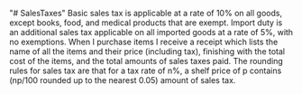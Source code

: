 "# SalesTaxes" 
Basic sales tax is applicable at a rate of 10% on all goods, except books, food, and medical products that are
exempt. Import duty is an additional sales tax applicable on all imported goods at a rate of 5%, with no
exemptions.
When I purchase items I receive a receipt which lists the name of all the items and their price (including
tax), finishing with the total cost of the items, and the total amounts of sales taxes paid. The rounding rules
for sales tax are that for a tax rate of n%, a shelf price of p contains (np/100 rounded up to the nearest
0.05) amount of sales tax.